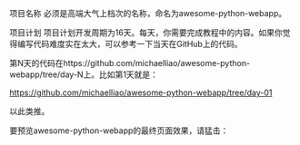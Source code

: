 项目名称
必须是高端大气上档次的名称，命名为awesome-python-webapp。

项目计划
项目计划开发周期为16天。每天，你需要完成教程中的内容。如果你觉得编写代码难度实在太大，可以参考一下当天在GitHub上的代码。

第N天的代码在https://github.com/michaelliao/awesome-python-webapp/tree/day-N上。比如第1天就是：

https://github.com/michaelliao/awesome-python-webapp/tree/day-01

以此类推。

要预览awesome-python-webapp的最终页面效果，请猛击：